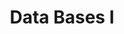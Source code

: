---
page_id: course_5
layout: page
title: Data Bases I
description:
location: ETITC
img: 
redirect: https://uetitc.github.io/DataBasesI-2024-2/README.html
importance: 0
category: ETITC-2024-2
related_publications: true
---